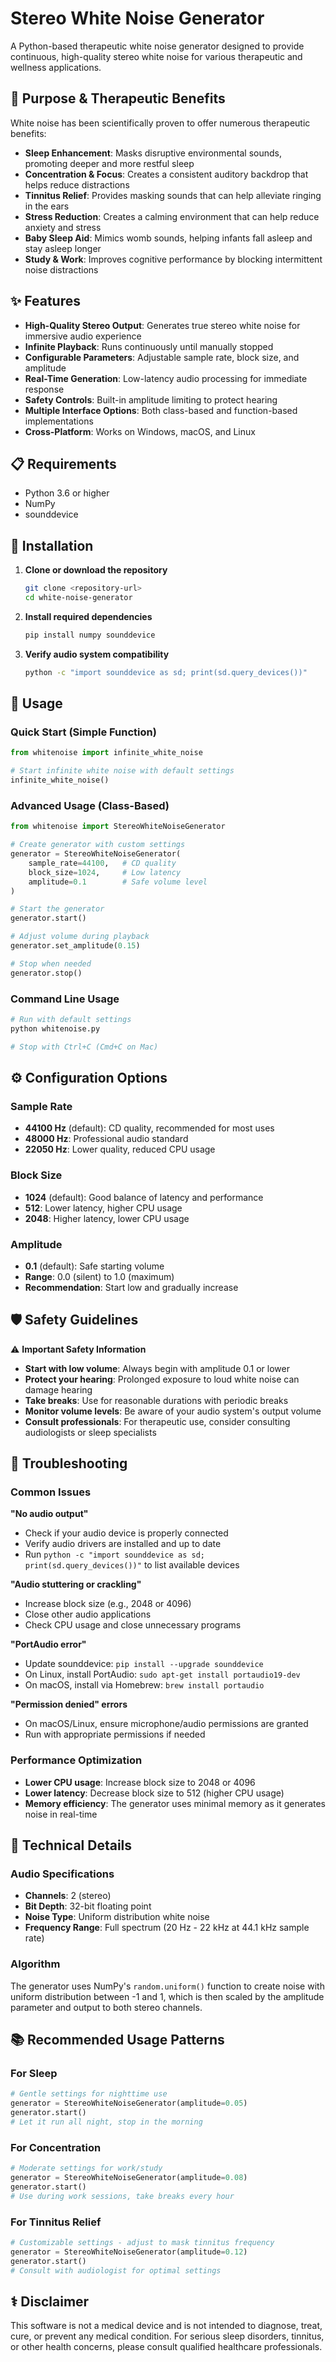 # Stereo White Noise Generator

A Python-based therapeutic white noise generator designed to provide continuous, high-quality stereo white noise for various therapeutic and wellness applications.

## 🎯 Purpose & Therapeutic Benefits

White noise has been scientifically proven to offer numerous therapeutic benefits:

- **Sleep Enhancement**: Masks disruptive environmental sounds, promoting deeper and more restful sleep
- **Concentration & Focus**: Creates a consistent auditory backdrop that helps reduce distractions
- **Tinnitus Relief**: Provides masking sounds that can help alleviate ringing in the ears
- **Stress Reduction**: Creates a calming environment that can help reduce anxiety and stress
- **Baby Sleep Aid**: Mimics womb sounds, helping infants fall asleep and stay asleep longer
- **Study & Work**: Improves cognitive performance by blocking intermittent noise distractions

## ✨ Features

- **High-Quality Stereo Output**: Generates true stereo white noise for immersive audio experience
- **Infinite Playback**: Runs continuously until manually stopped
- **Configurable Parameters**: Adjustable sample rate, block size, and amplitude
- **Real-Time Generation**: Low-latency audio processing for immediate response
- **Safety Controls**: Built-in amplitude limiting to protect hearing
- **Multiple Interface Options**: Both class-based and function-based implementations
- **Cross-Platform**: Works on Windows, macOS, and Linux

## 📋 Requirements

- Python 3.6 or higher
- NumPy
- sounddevice

## 🚀 Installation

1. **Clone or download the repository**
   ```bash
   git clone <repository-url>
   cd white-noise-generator
   ```

2. **Install required dependencies**
   ```bash
   pip install numpy sounddevice
   ```

3. **Verify audio system compatibility**
   ```bash
   python -c "import sounddevice as sd; print(sd.query_devices())"
   ```

## 🎵 Usage

### Quick Start (Simple Function)

```python
from whitenoise import infinite_white_noise

# Start infinite white noise with default settings
infinite_white_noise()
```

### Advanced Usage (Class-Based)

```python
from whitenoise import StereoWhiteNoiseGenerator

# Create generator with custom settings
generator = StereoWhiteNoiseGenerator(
    sample_rate=44100,   # CD quality
    block_size=1024,     # Low latency
    amplitude=0.1        # Safe volume level
)

# Start the generator
generator.start()

# Adjust volume during playback
generator.set_amplitude(0.15)

# Stop when needed
generator.stop()
```

### Command Line Usage

```bash
# Run with default settings
python whitenoise.py

# Stop with Ctrl+C (Cmd+C on Mac)
```

## ⚙️ Configuration Options

### Sample Rate
- **44100 Hz** (default): CD quality, recommended for most uses
- **48000 Hz**: Professional audio standard
- **22050 Hz**: Lower quality, reduced CPU usage

### Block Size
- **1024** (default): Good balance of latency and performance
- **512**: Lower latency, higher CPU usage
- **2048**: Higher latency, lower CPU usage

### Amplitude
- **0.1** (default): Safe starting volume
- **Range**: 0.0 (silent) to 1.0 (maximum)
- **Recommendation**: Start low and gradually increase

## 🛡️ Safety Guidelines

⚠️ **Important Safety Information**

- **Start with low volume**: Always begin with amplitude 0.1 or lower
- **Protect your hearing**: Prolonged exposure to loud white noise can damage hearing
- **Take breaks**: Use for reasonable durations with periodic breaks
- **Monitor volume levels**: Be aware of your audio system's output volume
- **Consult professionals**: For therapeutic use, consider consulting audiologists or sleep specialists

## 🔧 Troubleshooting

### Common Issues

**"No audio output"**
- Check if your audio device is properly connected
- Verify audio drivers are installed and up to date
- Run `python -c "import sounddevice as sd; print(sd.query_devices())"` to list available devices

**"Audio stuttering or crackling"**
- Increase block size (e.g., 2048 or 4096)
- Close other audio applications
- Check CPU usage and close unnecessary programs

**"PortAudio error"**
- Update sounddevice: `pip install --upgrade sounddevice`
- On Linux, install PortAudio: `sudo apt-get install portaudio19-dev`
- On macOS, install via Homebrew: `brew install portaudio`

**"Permission denied" errors**
- On macOS/Linux, ensure microphone/audio permissions are granted
- Run with appropriate permissions if needed

### Performance Optimization

- **Lower CPU usage**: Increase block size to 2048 or 4096
- **Lower latency**: Decrease block size to 512 (higher CPU usage)
- **Memory efficiency**: The generator uses minimal memory as it generates noise in real-time

## 🧬 Technical Details

### Audio Specifications
- **Channels**: 2 (stereo)
- **Bit Depth**: 32-bit floating point
- **Noise Type**: Uniform distribution white noise
- **Frequency Range**: Full spectrum (20 Hz - 22 kHz at 44.1 kHz sample rate)

### Algorithm
The generator uses NumPy's `random.uniform()` function to create noise with uniform distribution between -1 and 1, which is then scaled by the amplitude parameter and output to both stereo channels.

## 📚 Recommended Usage Patterns

### For Sleep
```python
# Gentle settings for nighttime use
generator = StereoWhiteNoiseGenerator(amplitude=0.05)
generator.start()
# Let it run all night, stop in the morning
```

### For Concentration
```python
# Moderate settings for work/study
generator = StereoWhiteNoiseGenerator(amplitude=0.08)
generator.start()
# Use during work sessions, take breaks every hour
```

### For Tinnitus Relief
```python
# Customizable settings - adjust to mask tinnitus frequency
generator = StereoWhiteNoiseGenerator(amplitude=0.12)
generator.start()
# Consult with audiologist for optimal settings
```

## ⚕️ Disclaimer

This software is not a medical device and is not intended to diagnose, treat, cure, or prevent any medical condition. For serious sleep disorders, tinnitus, or other health concerns, please consult qualified healthcare professionals.
